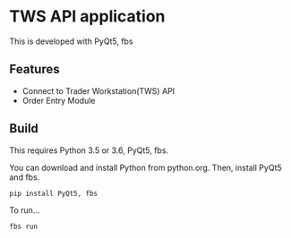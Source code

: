 # TWS API application

This is developed with PyQt5, fbs

## Features
- Connect to Trader Workstation(TWS) API
- Order Entry Module

## Build
This requires Python 3.5 or 3.6, PyQt5, fbs.

You can download and install Python from python.org.
Then, install PyQt5 and fbs.
```sh
pip install PyQt5, fbs
```

To run...
```sh
fbs run
```
